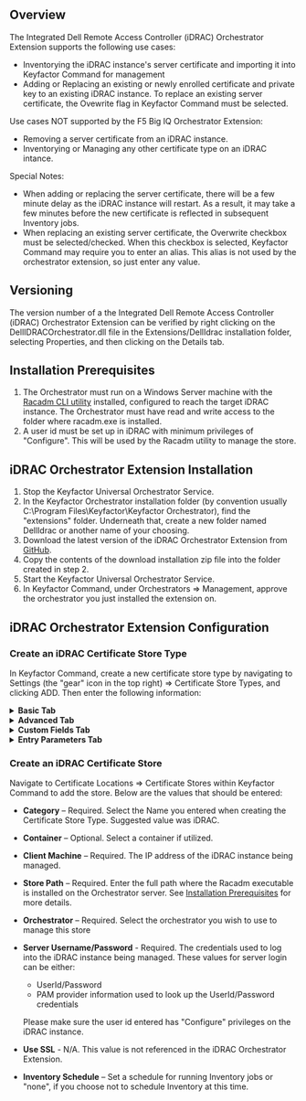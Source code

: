 <!-- add integration specific information below -->
## Overview

The Integrated Dell Remote Access Controller (iDRAC) Orchestrator Extension supports the following use cases:

- Inventorying the iDRAC instance's server certificate and importing it into Keyfactor Command for management
- Adding or Replacing an existing or newly enrolled certificate and private key to an existing iDRAC instance.  To replace an existing server certificate, the Ovewrite flag in Keyfactor Command must be selected.

Use cases NOT supported by the F5 Big IQ Orchestrator Extension:

- Removing a server certificate from an iDRAC instance.
- Inventorying or Managing any other certificate type on an iDRAC intance.

Special Notes:
* When adding or replacing the server certificate, there will be a few minute delay as the iDRAC instance will restart.  As a result, it may take a few minutes before the new certificate is reflected in subsequent Inventory jobs.
* When replacing an existing server certificate, the Overwrite checkbox must be selected/checked.  When this checkbox is selected, Keyfactor Command may require you to enter an alias.  This alias is not used by the orchestrator extension, so just enter any value.


## Versioning

The version number of a the Integrated Dell Remote Access Controller (iDRAC) Orchestrator Extension can be verified by right clicking on the DellIDRACOrchestrator.dll file in the Extensions/DellIdrac installation folder, selecting Properties, and then clicking on the Details tab.


## Installation Prerequisites

1. The Orchestrator must run on a Windows Server machine with the [Racadm CLI utility](https://www.dell.com/support/home/en-us/drivers/driversdetails?driverid=8gmf6) installed, configured to reach the target iDRAC instance.  The Orchestrator must have read and write access to the folder where racadm.exe is installed.
2. A user id must be set up in iDRAC with minimum privileges of "Configure".  This will be used by the Racadm utility to manage the store.


## iDRAC Orchestrator Extension Installation

1. Stop the Keyfactor Universal Orchestrator Service.
2. In the Keyfactor Orchestrator installation folder (by convention usually C:\Program Files\Keyfactor\Keyfactor Orchestrator), find the "extensions" folder. Underneath that, create a new folder named DellIdrac or another name of your choosing.
3. Download the latest version of the iDRAC Orchestrator Extension from [GitHub](https://github.com/Keyfactor/dell-idrac-orchestrator).
4. Copy the contents of the download installation zip file into the folder created in step 2.
5. Start the Keyfactor Universal Orchestrator Service.
6. In Keyfactor Command, under Orchestrators => Management, approve the orchestrator you just installed the extension on.


## iDRAC Orchestrator Extension Configuration

### Create an iDRAC Certificate Store Type

In Keyfactor Command, create a new certificate store type by navigating to Settings (the "gear" icon in the top right) => Certificate Store Types, and clicking ADD.  Then enter the following information:

<details>
<summary><b>Basic Tab</b></summary>

- **Name** – Required. The descriptive display name of the new Certificate Store Type.  Suggested => iDRAC
- **Short Name** – Required. This value ***must be*** iDRAC.
- **Custom Capability** - Leave unchecked
- **Supported Job Types** – Select Inventory and Add.
- **General Settings** - Select Needs Server.  Select Blueprint Allowed if you plan to use blueprinting.  Leave Uses PowerShell unchecked.
- **Password Settings** - Leave both options unchecked

</details>

<details>
<summary><b>Advanced Tab</b></summary>

- **Store Path Type** - Select Freeform
- **Supports Custom Alias** - Forbidden
- **Private Key Handling** - Required
- **PFX Password Style** - Default

</details>

<details>
<summary><b>Custom Fields Tab</b></summary>

Not Used

</details>

<details>
<summary><b>Entry Parameters Tab</b></summary>

Not Used

</details>


### Create an iDRAC Certificate Store

Navigate to Certificate Locations =\> Certificate Stores within Keyfactor Command to add the store. Below are the values that should be entered:

- **Category** – Required.  Select the Name you entered when creating the Certificate Store Type.  Suggested value was iDRAC.

- **Container** – Optional.  Select a container if utilized.

- **Client Machine** – Required.  The IP address of the iDRAC instance being managed.  
  
- **Store Path** – Required.  Enter the full path where the Racadm executable is installed on the Orchestrator server.  See [Installation Prerequisites](#installation-prerequisites) for more details.

- **Orchestrator** – Required.  Select the orchestrator you wish to use to manage this store

- **Server Username/Password** - Required.  The credentials used to log into the iDRAC instance being managed.  These values for server login can be either:
  
  - UserId/Password
  - PAM provider information used to look up the UserId/Password credentials

  Please make sure the user id entered has "Configure" privileges on the iDRAC instance.

- **Use SSL** - N/A.  This value is not referenced in the iDRAC Orchestrator Extension.

- **Inventory Schedule** – Set a schedule for running Inventory jobs or "none", if you choose not to schedule Inventory at this time.